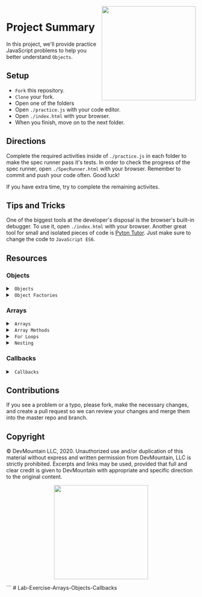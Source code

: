 <img src="https://s3.amazonaws.com/devmountain/readme-logo.png" width="250" align="right">

# Project Summary

In this project, we'll provide practice JavaScript problems to help you better understand `Objects`.

## Setup

- `Fork` this repository.
- `Clone` your fork.
- Open one of the folders
- Open `./practice.js` with your code editor.
- Open `./index.html` with your browser.
- When you finish, move on to the next folder.

## Directions

Complete the required activities inside of `./practice.js` in each folder to make the spec runner pass it's tests. In order to check the progress of the spec runner, open `./SpecRunner.html` with your browser. Remember to commit and push your code often. Good luck!

If you have extra time, try to complete the remaining activites.

## Tips and Tricks

One of the biggest tools at the developer's disposal is the browser's built-in debugger. To use it, open `./index.html` with your browser. Another great tool for small and isolated pieces of code is <a href="http://www.pythontutor.com/visualize.html#">Pyton Tutor</a>. Just make sure to change the code to `JavaScript ES6`.

## Resources

### Objects

<details>

<summary> <code> Objects </code> </summary>

```js
// declare an object with properties
let car = {
  make: 'Ford',
  model: 'GT',
  year: 2019,
  // This is a method (function) on the object
  reverse() {
    return 'Backing Up! Beep! Beep! Beep!'
  },
}

// adding or updating properties with dot notation
car.miles = 100

// adding or updating properties with bracket notation
// if miles already exists on the object, this would change it's value
// if it doesn't this will set it as a key with a value of 150
car['miles'] = 150

// if a property doesn't exist on an object, it's considered undefined

car.owner === undefined // true

// A function contained in an object is called a method
// You can add functions to an object just like any other property

car.drive = function() {}

// You can invoke the method by accessing the function (method) on the object

car.reverse() // 'Backing Up! Beep! Beep! Beep!'
;-or -
  // Though the dot notation version above is more common
  car['reverse']() // 'Backing Up! Beep! Beep! Beep!'
```

</details>

<details>

<summary> <code> Object Factories </code> </summary>
 
 ```js
// Functions that return objects are called object factories
// They're a blueprint for creating a lot of objects of one type

function createCar(make, model, year) {
// the returned object has a property called make whose value is the argument passed to the make parameter above
// it's the same for model and year
return {
make: make,
model: model,
year: year
}
}

createCar('Ford', 'GT', 2006); // { make: 'Ford', model: 'GT', year: 2006 }
createCar('Tesla', 'Model S', 2019); // { make: 'Tesla', model: 'Model S', year: 2019 }

````

</details>

### Arrays

<details>

<summary> <code> Arrays </code> </summary>

```js
// declare an empty array
let myThings = [];

// declare an array with items
let myThings = ['Bike', 7, {name: 'Jeff'}, ['Catfish']]

// Arrays have index to access the contents inside
// they start at 0 and end at the length of the array - 1

myThings.length === 4 // true

myThings[0] === 'Bike' // true

myThings[3] === ['Catfish'] // true

myThings[4] === undefined // true

// if you don't know how long an array is, you can access the last value like so

myThings[myThings.length - 1] === ['Catfish'] // true

````

</details>

<details>

<summary> <code> Array Methods </code> </summary>

```js
// Arrays have many built in methods (functions) that we can use to interact with the array and it's contents
// These method's include ways to add items, remove items, sort the array, filter values, etc.
// Each method has a value that is returned when you invoke it. Some of the methods include:
```

- [Push](https://developer.mozilla.org/en-US/docs/Web/JavaScript/Reference/Global_Objects/Array/push)
- [Pop](https://developer.mozilla.org/en-US/docs/Web/JavaScript/Reference/Global_Objects/Array/pop)
- [Shift](https://developer.mozilla.org/en-US/docs/Web/JavaScript/Reference/Global_Objects/Array/shift)
- [Unshift](https://developer.mozilla.org/en-US/docs/Web/JavaScript/Reference/Global_Objects/Array/unshift)
- [Slice](https://developer.mozilla.org/en-US/docs/Web/JavaScript/Reference/Global_Objects/Array/slice)
- [Splice](https://developer.mozilla.org/en-US/docs/Web/JavaScript/Reference/Global_Objects/Array/splice)

</details>

<details>

<summary> <code> For Loops </code> </summary>

```js
// A for loop is a common pattern to use in JavaScript when you need to execute a block of code a certain number of times.

// This can be an arbitrary number of times, or more commonly when wanting to execute a block of code on each item in the array or searching an array. A typical for loop will look like the following:

for (var i = 0; i < 10; i++) {
  console.log(i)
}

/*
a for loop statement is comprised of 3 parts:

1. The iterator (count)
2. Condition (when should it stop looping)
3. Increment Expression (how should it add to the count?)
*/

// In the above example, we start our count at 0, loop as long as the count is less than 10 and add one to the count after each time the loop runs. This will log 0-9 to the console, respectively. You can swap the console log with any valid javascript and it will run 10 times

// You can change the values in the for statement to fit your needs, e.g.:

for (var i = 10; i > 0; i--) {
  console.log('The iterator is ' + i)
}

// In the above example we start at 10 and work our way down to 1 by decrementing the iterator

// A for loop to access array items

var myThings = ['Bike', 'Car', 'Hat']

for (var i = 0; i < myThings.length; i++) {
  console.log(myThings[i])
}

// In the above example we start our loop at 0 (or the first index in the array) and we loop as long as the iterator (count, i) is less than the length of myThings (remember, arrays start at 0, so the length will always be 1 larger than the last items index), add one to the iterator on each loop and look at the next item in the array. This will print 'Bike', then 'Car', then 'Hat'.
```

</details>

<details>

<summary> <code> Nesting </code> </summary>

```js
// The following will be several examples of accessing properties in normal structured data

var users = [
  { name: 'Steven', age: 26, friends: ['John', 'Kate'] },
  { name: 'Kate', age: 27, friends: ['John', 'Steven'] },
]

users[0].name === 'Steven' // true
users[1].name === 'Kate' // true
users[0].friends[1] === 'Kate' // true
users[1].friends[0] === 'John' // true

var user1 = {
  name: 'John',
  age: 33,
  appearance: {
    hairColor: 'Blonde',
    eyeColor: 'Hazel',
    height: {
      onTinder: '6ft. 4in.',
      offTinder: '6ft. 1in.',
    },
  },
}

user1.name === 'John' // true
user1.appearance.hairColor === 'Blonde' // true
user1.appearance.height // { onTinder: '6ft. 4in., offTinder: '6ft. 1in.' }
user1.appearance.height.onTinder === '6ft. 4in.' // true
```

</details>

### Callbacks

<details>

<summary> <code> Callbacks </code> </summary>

```js
// Most simply, a callback is a function that is passed as an argument to another function.
// That might look one of two ways:

// Example 1

// This is a generic function, it could be doing anything, but here it's just returning a string

function imDoingIt() {
  return 'Did it!'
}

// This next function expects a function as an argument for our cb parameter.
// Functions that receive functions as arguments are called higher-order functions.
// We know it expects a function because we're invoking cb within the functions body.
// cb is not a special keyword. Like any parameter, it's just a placeholder.
// We could call it catfish or hotdog if we wanted, but that wouldn't make a lot of sense.

function doTheThing(cb) {
  return cb()
}

// Here we invoke doTheThing, passing it the imDoingIt function's definition (that just means we didn't invoke the passed in function).
// The imDoingIt function is aliased as cb in the function above, which we then invoke in our function body.

doTheThing(imDoingIt) // the result of calling this function is 'Did it!'

// Example 2

// In this example, we do the exact same thing, except instead of using a named function (imDoingIt) we're using an anonymous function as the passed in argument to doTheThing.
// An anonymous function is just a function without a name.

function doTheThing(cb) {
  return cb()
}

doTheThing(function() {
  return 'Did it!'
})

// ------------------

// The callback pattern is often used in asynchronous programming,
// and we'll see more of that later, but here's a simple example
// (note: this is hypothetical code (pseudo code) and is for example only):

function login(processUserCbFunc) {
  let user = fetchUser() // This is a fake function that takes time to run. It will log the user in, getting the users data                            // from the server.
  // When fetchUser finishes running, we want to tell JavaScript to do something with the user's data
  processUserCbFunc(user)
}

function processUser(user) {
  return 'The logged in user is ' + user.name
}

// log the user in and when that's done, process them
login(processUser)

// --------------------

//Another common use case for the callback pattern is code reuse.
// Let's imagine you're processing bank transactions (deposits and withdrawals).
// You might write your code like this with callbacks.

// Transaction is a function that expects a dollar amount, and a callback function called action

function transaction(amt, action) {
  // rather than adding this if statement to make sure we're dealing with valid dollar amounts in both the deposit and withdraw functions below, we can write it once here.
  // This helps keep our code D-R-Y (Don't Repeat Yourself)
  if (amt <= 0) {
    return 'Please use a valid amount'
  }
  // As long as the amt is greater than 0, we'll perform our action (invoke our callback function) passing in the amt.
  return action(amt)
}

// a function that would deposit the given amount
function deposit(amt) {
  return 'You deposited $' + amt
}

// a function that would withdraw the given amount
function withdraw(amt) {
  return 'You withdrew $' + amt
}

// In these four invocations we call our transaction function with an amount,
// and a callback representing which action we want to perform with the given amounts.

transaction(100, deposit) // 'You deposited $100'

transaction(50, withdraw) // 'You withdrew $50'

transaction(-40, withdraw) // 'Please use a valid amount'

transaction(-100, deposit) // 'Please use a valid amount'

// As you can see above, callbacks provide a pattern for reusing chunks of
// code and grouping/reducing our logic (in this case our simple if statement
// that applies to both deposits and withdrawls).

// In review:

// a callback is a function passed as an argument to another functions invocation
// a higher-order function is any function that receives a function as an argument to it's invocation
// from above: transaction(deposit) => transaction would be the higher-order function and deposit would be the callback
// The callback pattern (or more simply, using callbacks in our code) allows us to write cleaner code with less repetition
// Callbacks are often used for asynchronous programming (think requesting data, logging a user in, etc.)
```

</details>

## Contributions

If you see a problem or a typo, please fork, make the necessary changes, and create a pull request so we can review your changes and merge them into the master repo and branch.

## Copyright

© DevMountain LLC, 2020. Unauthorized use and/or duplication of this material without express and written permission from DevMountain, LLC is strictly prohibited. Excerpts and links may be used, provided that full and clear credit is given to DevMountain with appropriate and specific direction to the original content.

<p align="center">
<img src="https://s3.amazonaws.com/devmountain/readme-logo.png" width="250">
</p>
```
# Lab-Exercise-Arrays-Objects-Callbacks
